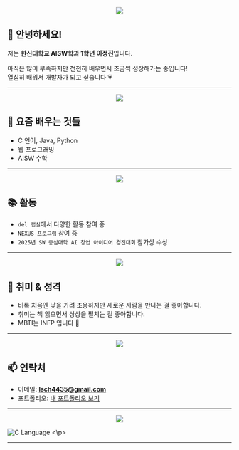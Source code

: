 <p align="center">
  <img src="https://capsule-render.vercel.app/api?type=waving&color=FFB6C1&height=200&section=header&text=Jeongjin's%20Profile&fontSize=80&fontColor=ffffff" />
</p>

## 🌸 안녕하세요!
저는 **한신대학교 AISW학과 1학년 이정진**입니다.  

아직은 많이 부족하지만 천천히 배우면서 조금씩 성장해가는 중입니다!  
열심히 배워서 개발자가 되고 싶습니다 💗

---

<p align="center">
  <img src="https://img.shields.io/badge/요즘 배우는 것들-핑크?style=flat-square&logo=github&logoColor=white&color=FFB6C1" />
</p>

## 🎯 요즘 배우는 것들
- C 언어, Java, Python  
- 웹 프로그래밍
- AISW 수학

---

<p align="center">
  <img src="https://img.shields.io/badge/활동-핑크?style=flat-square&logo=github&logoColor=white&color=FFB6C1" />
</p>

## 📚 활동
- `del 랩실`에서 다양한 활동 참여 중  
- `NEXUS 프로그램` 참여 중  
- `2025년 SW 중심대학 AI 창업 아이디어 경진대회` 참가상 수상

---

<p align="center">
  <img src="https://img.shields.io/badge/취미와 성격-핑크?style=flat-square&logo=github&logoColor=white&color=FFB6C1" />
</p>

## 💖 취미 & 성격
- 비록 처음엔 낯을 가려 조용하지만 새로운 사람을 만나는 걸 좋아합니다.  
- 취미는 책 읽으면서 상상을 펼치는 걸 좋아합니다.  
- MBTI는 INFP 입니다 🌷


---

<p align="center">
  <img src="https://img.shields.io/badge/연락처-핑크?style=flat-square&logo=github&logoColor=white&color=FFB6C1" />
</p>

## 📫 연락처
- 이메일: **lsch4435@gmail.com**  
- 포트폴리오: [내 포트폴리오 보기](https://lsch4435-code.github.io/lsch4435-portfolio/)

---

<p align="center">
  <img src="https://github-readme-stats.vercel.app/api?username=yourusername&show_icons=true&count_private=true&hide_title=true&theme=radical&title_color=FFB6C1&text_color=FFB6C1" />
</p>

![C Language](https://img.shields.io/badge/Language-C-00599C?style=flat-square&logo=c&logoColor=white)
<\p>

---


